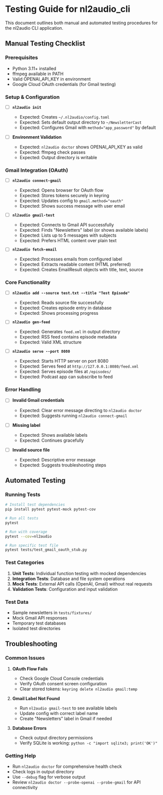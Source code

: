 # Testing Guide for nl2audio_cli

This document outlines both manual and automated testing procedures for the nl2audio CLI application.

## Manual Testing Checklist

### Prerequisites
- Python 3.11+ installed
- ffmpeg available in PATH
- Valid OPENAI_API_KEY in environment
- Google Cloud OAuth credentials (for Gmail testing)

### Setup & Configuration
- [ ] **`nl2audio init`**
  - Expected: Creates `~/.nl2audio/config.toml`
  - Expected: Sets default output directory to `~/NewsletterCast`
  - Expected: Configures Gmail with `method="app_password"` by default

- [ ] **Environment Validation**
  - Expected: `nl2audio doctor` shows OPENAI_API_KEY as valid
  - Expected: ffmpeg check passes
  - Expected: Output directory is writable

### Gmail Integration (OAuth)
- [ ] **`nl2audio connect-gmail`**
  - Expected: Opens browser for OAuth flow
  - Expected: Stores tokens securely in keyring
  - Expected: Updates config to `gmail.method="oauth"`
  - Expected: Shows success message with user email

- [ ] **`nl2audio gmail-test`**
  - Expected: Connects to Gmail API successfully
  - Expected: Finds "Newsletters" label (or shows available labels)
  - Expected: Lists up to 5 messages with subjects
  - Expected: Prefers HTML content over plain text

- [ ] **`nl2audio fetch-email`**
  - Expected: Processes emails from configured label
  - Expected: Extracts readable content (HTML preferred)
  - Expected: Creates EmailResult objects with title, text, source

### Core Functionality
- [ ] **`nl2audio add --source test.txt --title "Test Episode"`**
  - Expected: Reads source file successfully
  - Expected: Creates episode entry in database
  - Expected: Shows processing progress

- [ ] **`nl2audio gen-feed`**
  - Expected: Generates `feed.xml` in output directory
  - Expected: RSS feed contains episode metadata
  - Expected: Valid XML structure

- [ ] **`nl2audio serve --port 8080`**
  - Expected: Starts HTTP server on port 8080
  - Expected: Serves feed at `http://127.0.0.1:8080/feed.xml`
  - Expected: Serves episode files at `/episodes/`
  - Expected: Podcast app can subscribe to feed

### Error Handling
- [ ] **Invalid Gmail credentials**
  - Expected: Clear error message directing to `nl2audio doctor`
  - Expected: Suggests running `nl2audio connect-gmail`

- [ ] **Missing label**
  - Expected: Shows available labels
  - Expected: Continues gracefully

- [ ] **Invalid source file**
  - Expected: Descriptive error message
  - Expected: Suggests troubleshooting steps

## Automated Testing

### Running Tests
```bash
# Install test dependencies
pip install pytest pytest-mock pytest-cov

# Run all tests
pytest

# Run with coverage
pytest --cov=nl2audio

# Run specific test file
pytest tests/test_gmail_oauth_stub.py
```

### Test Categories
1. **Unit Tests**: Individual function testing with mocked dependencies
2. **Integration Tests**: Database and file system operations
3. **Mock Tests**: External API calls (OpenAI, Gmail) without real requests
4. **Validation Tests**: Configuration and input validation

### Test Data
- Sample newsletters in `tests/fixtures/`
- Mock Gmail API responses
- Temporary test databases
- Isolated test directories

## Troubleshooting

### Common Issues
1. **OAuth Flow Fails**
   - Check Google Cloud Console credentials
   - Verify OAuth consent screen configuration
   - Clear stored tokens: `keyring delete nl2audio gmail:temp`

2. **Gmail Label Not Found**
   - Run `nl2audio gmail-test` to see available labels
   - Update config with correct label name
   - Create "Newsletters" label in Gmail if needed

3. **Database Errors**
   - Check output directory permissions
   - Verify SQLite is working: `python -c "import sqlite3; print('OK')"`

### Getting Help
- Run `nl2audio doctor` for comprehensive health check
- Check logs in output directory
- Use `--debug` flag for verbose output
- Review `nl2audio doctor --probe-openai --probe-gmail` for API connectivity 